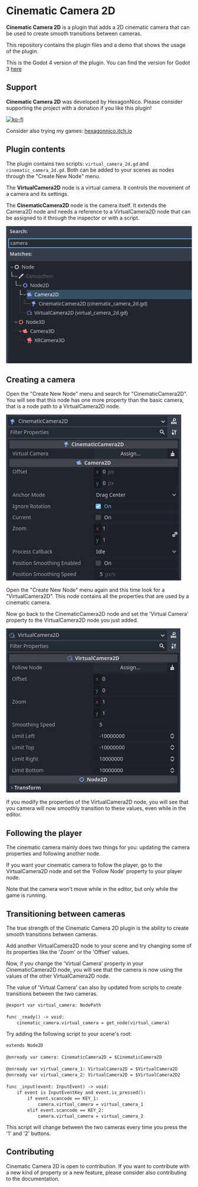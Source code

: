 
# Cinematic Camera 2D

**Cinematic Camera 2D** is a plugin that adds a 2D cinematic camera that can be used to create smooth transitions between cameras.

This repository contains the plugin files and a demo that shows the usage of the plugin.

This is the Godot 4 version of the plugin. You can find the version for Godot 3 [here](https://github.com/HexagonNico-Godot-Plugins/CinematicCamera2D)

## Support

**Cinematic Camera 2D** was developed by HexagonNico. Please consider supporting the project with a donation if you like this plugin!

[![ko-fi](https://ko-fi.com/img/githubbutton_sm.svg)](https://ko-fi.com/X8X87EZ87)

Consider also trying my games: [hexagonnico.itch.io](https://hexagonnico.itch.io)

## Plugin contents

The plugin contains two scripts: `virtual_camera_2d.gd` and `cinematic_camera_2d.gd`. Both can be added to your scenes as nodes through the "Create New Node" menu.

The **VirtualCamera2D** node is a virtual camera. It controls the movement of a camera and its settings.

The **CinematicCamera2D** node is the camera itself. It extends the Camera2D node and needs a reference to a VirtualCamera2D node that can be assigned to it through the inspector or with a script.

![Create node](readme/create_node.png)

## Creating a camera

Open the "Create New Node" menu and search for "CinematicCamera2D". You will see that this node has one more property than the basic camera, that is a node path to a VirtualCamera2D node.

![Cinematic camera](readme/cinematic_camera.png)

Open the "Create New Node" menu again and this time look for a "VirtualCamera2D". This node contains all the properties that are used by a cinematic camera.

Now go back to the CinematicCamera2D node and set the 'Virtual Camera' property to the VirtualCamera2D node you just added.

![Virtual camera](readme/virtual_camera.png)

If you modify the properties of the VirtualCamera2D node, you will see that you camera will now smoothly transition to these values, even while in the editor.

## Following the player

The cinematic camera mainly does two things for you: updating the camera properties and following another node.

If you want your cinematic camera to follow the player, go to the VirtualCamera2D node and set the 'Follow Node' property to your player node.

Note that the camera won't move while in the editor, but only while the game is running.

## Transitioning between cameras

The true strength of the Cinematic Camera 2D plugin is the ability to create smooth transitions between cameras.

Add another VirtualCamera2D node to your scene and try changing some of its properties like the 'Zoom' or the 'Offset' values.

Now, if you change the 'Virtual Camera' property in your CinematicCamera2D node, you will see that the camera is now using the values of the other VirtualCamera2D node.

The value of 'Virtual Camera' can also by updated from scripts to create transitions between the two cameras.

```
@export var virtual_camera: NodePath

func _ready() -> void:
	cinematic_camera.virtual_camera = get_node(virtual_camera)
```

Try adding the following script to your scene's root:


```
extends Node2D

@onready var camera: CinematicCamera2D = $CinematicCamera2D

@onready var virtual_camera_1: VirtualCamera2D = $VirtualCamera2D
@onready var virtual_camera_2: VirtualCamera2D = $VirtualCamera2D2

func _input(event: InputEvent) -> void:
	if event is InputEventKey and event.is_pressed():
		if event.scancode == KEY_1:
			camera.virtual_camera = virtual_camera_1
		elif event.scancode == KEY_2:
			camera.virtual_camera = virtual_camera_2
```

This script will change between the two cameras every time you press the '1' and '2' buttons.

## Contributing

Cinematic Camera 2D is open to contribution. If you want to contribute with a new kind of property or a new feature, please consider also contributing to the documentation.
